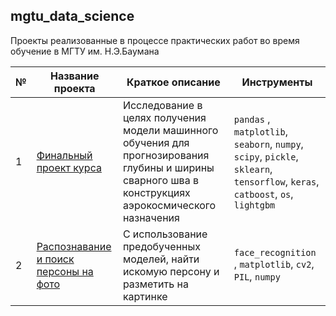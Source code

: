 ## mgtu_data_science

Проекты реализованные в процессе практических работ во время обучение в МГТУ им. Н.Э.Баумана

| № | Название проекта  | Краткое описание | Инструменты |
|--|--|--|--|
|1| [Финальный проект курса](https://github.com/don-user/mgtu_data_science/tree/init/weld_size_prediction) | Исследование в целях получения модели машинного обучения для прогнозирования глубины и ширины сварного шва в конструкциях аэрокосмического назначения| `pandas` , `matplotlib`, `seaborn`, `numpy`, `scipy`, `pickle`, `sklearn`, `tensorflow`, `keras`, `catboost`, `os`, `lightgbm`|
|2| [Распознавание и поиск персоны на фото](https://github.com/don-user/mgtu_data_science/tree/init/face_recognition) | С использование предобученных моделей, найти искомую персону и разметить на картинке | `face_recognition` , `matplotlib`, `cv2`, `PIL`, `numpy` |
